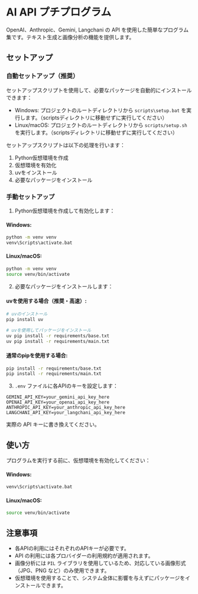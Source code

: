 # AI API プチプログラム

OpenAI、Anthropic、Gemini, Langchani の API を使用した簡単なプログラム集です。テキスト生成と画像分析の機能を提供します。

## セットアップ

### 自動セットアップ（推奨）

セットアップスクリプトを使用して、必要なパッケージを自動的にインストールできます：

- Windows: プロジェクトのルートディレクトリから `scripts\setup.bat` を実行します。（scriptsディレクトリに移動せずに実行してください）
- Linux/macOS: プロジェクトのルートディレクトリから `scripts/setup.sh` を実行します。（scriptsディレクトリに移動せずに実行してください）

セットアップスクリプトは以下の処理を行います：
1. Python仮想環境を作成
2. 仮想環境を有効化
3. uvをインストール
4. 必要なパッケージをインストール

### 手動セットアップ

1. Python仮想環境を作成して有効化します：

#### Windows:
```bash
python -m venv venv
venv\Scripts\activate.bat
```

#### Linux/macOS:
```bash
python -m venv venv
source venv/bin/activate
```

2. 必要なパッケージをインストールします：

#### uvを使用する場合（推奨・高速）:

```bash
# uvのインストール
pip install uv

# uvを使用してパッケージをインストール
uv pip install -r requirements/base.txt
uv pip install -r requirements/main.txt
```

#### 通常のpipを使用する場合:

```bash
pip install -r requirements/base.txt
pip install -r requirements/main.txt
```

3. `.env` ファイルに各APIのキーを設定します：

```
GEMINI_API_KEY=your_gemini_api_key_here
OPENAI_API_KEY=your_openai_api_key_here
ANTHROPIC_API_KEY=your_anthropic_api_key_here
LANGCHANI_API_KEY=your_langchani_api_key_here
```

実際の API キーに書き換えてください。

## 使い方

プログラムを実行する前に、仮想環境を有効化してください：

#### Windows:
```bash
venv\Scripts\activate.bat
```

#### Linux/macOS:
```bash
source venv/bin/activate
```


## 注意事項

- 各APIの利用にはそれぞれのAPIキーが必要です。
- API の利用には各プロバイダーの利用規約が適用されます。
- 画像分析には `PIL` ライブラリを使用しているため、対応している画像形式（JPG、PNG など）のみ使用できます。
- 仮想環境を使用することで、システム全体に影響を与えずにパッケージをインストールできます。